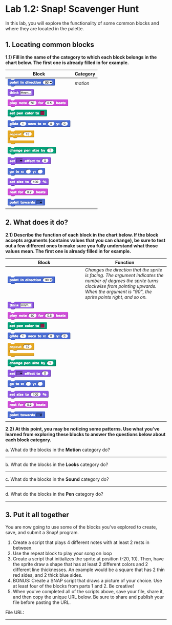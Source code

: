 <!--- REVISED -->
# Lab 1.2: Snap! Scavenger Hunt

In this lab, you will explore the functionality of some common blocks and where they are located in the palette.

## 1. Locating common blocks

**1.1) Fill in the name of the category to which each block belongs in the chart below. The first one is already filled in for example.**

| Block | Category |
| -- | -- |
|![point in direction](pointindirection.png)| *motion* |
|![think](think.png)||
|![play notes](playnotes.png)||
|![set pen color](setpencolor.png)||
|![glide](glide.png)||
|![repeat](repeat.png)||
|![change pen size](changepensize.png)||
|![set effect](seteffect.png)||
|![go to x-y](gotox-y.png)||
|![set size](setsize.png)||
|![rest for beats](restforbeats.png)||
|![point towards](pointtowards.png)|&nbsp;|

## 2. What does it do?

**2.1) Describe the function of each block in the chart below. If the block accepts arguments (contains values that you can change), be sure to test out a few different ones to make sure you fully understand what those values mean. The first one is already filled in for example.**

| Block | Function |
| -- | -- |
|![point in direction](pointindirection.png) &nbsp;&nbsp;&nbsp;&nbsp;&nbsp;&nbsp;&nbsp;&nbsp;&nbsp;&nbsp;&nbsp;&nbsp;&nbsp;&nbsp;&nbsp;&nbsp;&nbsp;&nbsp;&nbsp;&nbsp;&nbsp;&nbsp;&nbsp;&nbsp;&nbsp;&nbsp;&nbsp;&nbsp;&nbsp;&nbsp;&nbsp;&nbsp;&nbsp;&nbsp;&nbsp;&nbsp;&nbsp;&nbsp;&nbsp;&nbsp;&nbsp;&nbsp;&nbsp;&nbsp;&nbsp;&nbsp;&nbsp;&nbsp;&nbsp;&nbsp;&nbsp;&nbsp;&nbsp;&nbsp;&nbsp;| *Changes the direction that the sprite is facing. The argument indicates the number of degrees the sprite turns clockwise from pointing upwards. When the argument is "90", the sprite points right, and so on.* |
|![think](think.png)||
|![play notes](playnotes.png)||
|![set pen color](setpencolor.png)||
|![glide](glide.png)||
|![repeat](repeat.png)||
|![change pen size](changepensize.png)||
|![set effect](seteffect.png)||
|![go to x-y](gotox-y.png)||
|![set size](setsize.png)||
|![rest for beats](restforbeats.png)||
|![point towards](pointtowards.png)|&nbsp;|

**2.2) At this point, you may be noticing some patterns. Use what you've learned from exploring these blocks to answer the questions below about each block category.**

a. What do the blocks in the **Motion** category do?

---
b. What do the blocks in the **Looks** category do?

---
c. What do the blocks in the **Sound** category do?

---
d. What do the blocks in the **Pen** category do?

---

## 3. Put it all together
You are now going to use some of the blocks you've explored to create, save, and submit a Snap! program.

1. Create a script that plays 4 different notes with at least 2 rests in between.
2. Use the repeat block to play your song on loop
3. Create a script that initializes the sprite at position (-20, 10). Then, have the sprite draw a shape that has at least 2 different colors and 2 different line thicknesses. An example would be a square that has 2 thin red sides, and 2 thick blue sides.
4. BONUS: Create a SNAP script that draws a picture of your choice.  Use at least four of the blocks from parts 1 and 2.  Be creative!
5. When you've completed all of the scripts above, save your file, share it, and then copy the unique URL below. Be sure to share and publish your file before pasting the URL.

File URL:

---
